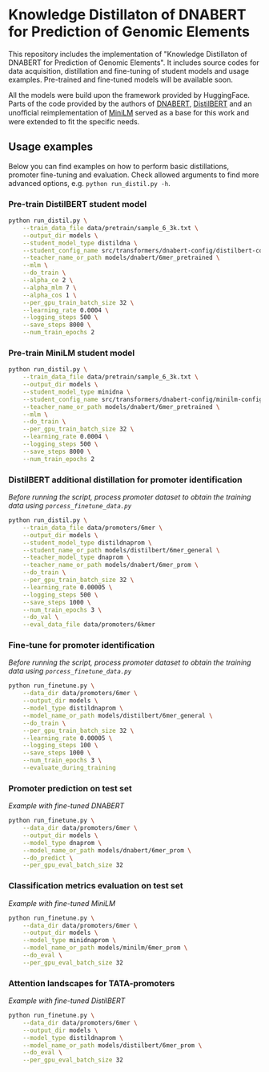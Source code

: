 # Knowledge Distillaton of DNABERT for Prediction of Genomic Elements

This repository includes the implementation of "Knowledge Distillaton of DNABERT for Prediction of Genomic Elements". It includes source codes for data acquisition, distillation and fine-tuning of student models and usage examples. Pre-trained and fine-tuned models will be available soon.

All the models were build upon the framework provided by HuggingFace. Parts of the code provided by the authors of [DNABERT](https://github.com/jerryji1993/DNABERT), [DistilBERT](https://github.com/huggingface/transformers/tree/main/examples/research_projects/distillation) and an unoﬀicial reimplementation of [MiniLM](https://github.com/jongwooko/Pytorch-MiniLM) served as a base for this work and were extended to fit the specific needs.

## Usage examples

Below you can find examples on how to perform basic distillations, promoter fine-tuning and evaluation. 
Check allowed arguments to find more advanced options, e.g. `python run_distil.py -h`.

### Pre-train DistilBERT student model

```bash
python run_distil.py \
    --train_data_file data/pretrain/sample_6_3k.txt \
    --output_dir models \
    --student_model_type distildna \
    --student_config_name src/transformers/dnabert-config/distilbert-config-6 \
    --teacher_name_or_path models/dnabert/6mer_pretrained \
    --mlm \
    --do_train \
    --alpha_ce 2 \
    --alpha_mlm 7 \
    --alpha_cos 1 \
    --per_gpu_train_batch_size 32 \
    --learning_rate 0.0004 \
    --logging_steps 500 \
    --save_steps 8000 \
    --num_train_epochs 2
```

### Pre-train MiniLM student model

```bash
python run_distil.py \
    --train_data_file data/pretrain/sample_6_3k.txt \
    --output_dir models \
    --student_model_type minidna \
    --student_config_name src/transformers/dnabert-config/minilm-config-6 \
    --teacher_name_or_path models/dnabert/6mer_pretrained \
    --mlm \
    --do_train \
    --per_gpu_train_batch_size 32 \
    --learning_rate 0.0004 \
    --logging_steps 500 \
    --save_steps 8000 \
    --num_train_epochs 2
```

### DistilBERT additional distillation for promoter identification

_Before running the script, process promoter dataset to obtain the training data using `porcess_finetune_data.py`_

```bash
python run_distil.py \
    --train_data_file data/promoters/6mer \
    --output_dir models \
    --student_model_type distildnaprom \
    --student_name_or_path models/distilbert/6mer_general \
    --teacher_model_type dnaprom \
    --teacher_name_or_path models/dnabert/6mer_prom \
    --do_train \
    --per_gpu_train_batch_size 32 \
    --learning_rate 0.00005 \
    --logging_steps 500 \
    --save_steps 1000 \
    --num_train_epochs 3 \
    --do_val \
    --eval_data_file data/promoters/6kmer
```
    
### Fine-tune for promoter identification

_Before running the script, process promoter dataset to obtain the training data using `porcess_finetune_data.py`_

```bash
python run_finetune.py \
    --data_dir data/promoters/6mer \
    --output_dir models \
    --model_type distildnaprom \
    --model_name_or_path models/distilbert/6mer_general \
    --do_train \
    --per_gpu_train_batch_size 32 \
    --learning_rate 0.00005 \
    --logging_steps 100 \
    --save_steps 1000 \
    --num_train_epochs 3 \
    --evaluate_during_training 
```

### Promoter prediction on test set

_Example with fine-tuned DNABERT_

```bash
python run_finetune.py \
    --data_dir data/promoters/6mer \
    --output_dir models \
    --model_type dnaprom \
    --model_name_or_path models/dnabert/6mer_prom \
    --do_predict \
    --per_gpu_eval_batch_size 32  
```

### Classification metrics evaluation on test set

_Example with fine-tuned MiniLM_

```bash
python run_finetune.py \
    --data_dir data/promoters/6mer \
    --output_dir models \
    --model_type minidnaprom \
    --model_name_or_path models/minilm/6mer_prom \
    --do_eval \
    --per_gpu_eval_batch_size 32  
```

### Attention landscapes for TATA-promoters

_Example with fine-tuned DistilBERT_

```bash
python run_finetune.py \
    --data_dir data/promoters/6mer \
    --output_dir models \
    --model_type distildnaprom \
    --model_name_or_path models/distilbert/6mer_prom \
    --do_eval \
    --per_gpu_eval_batch_size 32  
```

